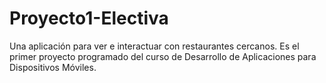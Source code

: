 # Proyecto1-Electiva
Una aplicación para ver e interactuar con restaurantes cercanos. Es el primer proyecto programado del curso de Desarrollo de Aplicaciones para Dispositivos Móviles.
